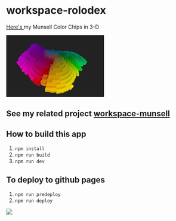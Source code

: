 # workspace-rolodex

  
<a href="https://sbecker11.github.io/workspace-rolodex/">Here's </a> my Munsell Color Chips in 3-D

<img src="./media/munsell-rolodex-blocks-33.jpg">


## See my related project <a href="https://github.com/sbecker11/workspace-munsell">workspace-munsell</a>

##  How to build this app
1. `npm install`
2. `npm run build`
3. `npm run dev`

## To deploy to github pages
1. `npm run predeploy`
2. `npm run deploy`

<img src="./media/munsell-rolodex-blades.gif" width="40%">